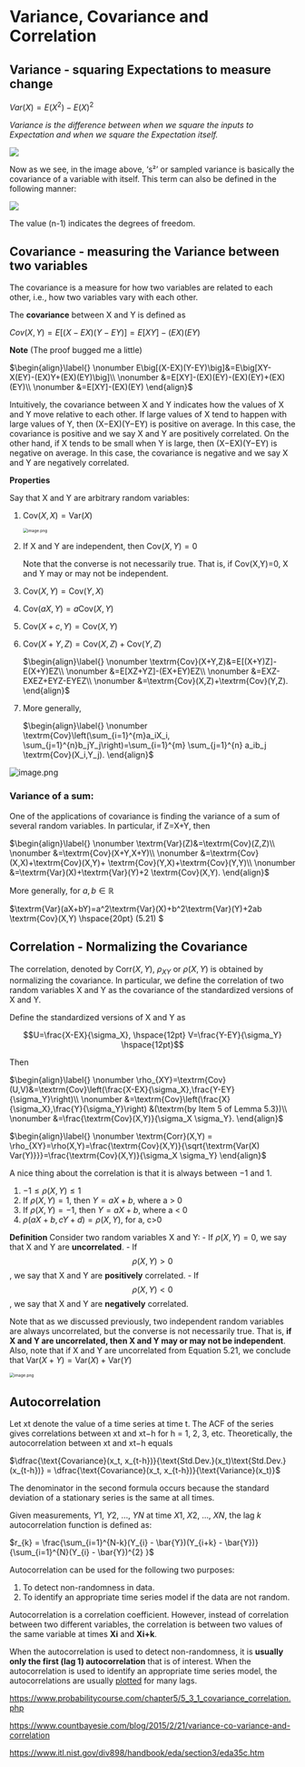# Variance, Covariance and Correlation



## Variance - squaring Expectations to measure change

$Var(X) = E(X^2) - E(X)^2$

*Variance is the difference between when we square the inputs to Expectation and when we square the Expectation itself.*

![](https://miro.medium.com/max/2560/1*TzQSHnkAazmLxnZkilORlQ.jpeg)

Now as we see, in the image above, ‘s²’ or sampled variance is basically the covariance of a variable with itself. This term can also be defined in the following manner:

![](https://miro.medium.com/max/2560/1*bgQq0eahJWAbTdahIcxMLA.jpeg)

The value (n-1) indicates the degrees of freedom.



## Covariance - measuring the Variance between two variables

The covariance is a measure for how two variables are related to each other, i.e., how two variables vary with each other.



The **covariance** between X and Y is defined as

$Cov(X,Y) = E[(X−EX)(Y−EY)]= E[XY]−(EX)(EY)$

**Note** (The proof bugged me a little)

$\begin{align}\label{} \nonumber  E\big[(X-EX)(Y-EY)\big]&=E\big[XY-X(EY)-(EX)Y+(EX)(EY)\big]\\ \nonumber  &=E[XY]-(EX)(EY)-(EX)(EY)+(EX)(EY)\\ \nonumber  &=E[XY]-(EX)(EY) \end{align}$

Intuitively, the covariance between X and Y indicates how the values of X and Y move relative to each other. If large values of X tend to happen with large values of Y, then (X−EX)(Y−EY)  is positive on average. In this case, the covariance is positive and we say X and Y are positively correlated. On the other hand, if X tends to be small when Y is large, then (X−EX)(Y−EY) is negative on average. In this case, the covariance is negative and we say X and Y are negatively correlated.



**Properties**

Say that X and Y are arbitrary random variables:

1. $\textrm{Cov}(X,X)=\textrm{Var}(X)$

   <img src="https://i.loli.net/2020/01/24/qY5xH7nOWoGTw2a.png" alt="image.png" style="zoom:50%;" />

2. If X and Y are independent, then $\textrm{Cov}(X,Y)=0$

   Note that the converse is not necessarily true. That is, if Cov(X,Y)=0, X and Y may or may not be independent. 

3. $\textrm{Cov}(X,Y) =\textrm{Cov}(Y,X)$

4. $\textrm{Cov}(aX,Y)=a\textrm{Cov}(X,Y)$

5. $\textrm{Cov}(X+c,Y)=\textrm{Cov}(X,Y)$

6. $\textrm{Cov}(X+Y,Z)=\textrm{Cov}(X,Z)+\textrm{Cov}(Y,Z)$

   $\begin{align}\label{} \nonumber  \textrm{Cov}(X+Y,Z)&=E[(X+Y)Z]-E(X+Y)EZ\\ \nonumber  &=E[XZ+YZ]-(EX+EY)EZ\\ \nonumber  &=EXZ-EXEZ+EYZ-EYEZ\\ \nonumber  &=\textrm{Cov}(X,Z)+\textrm{Cov}(Y,Z). \end{align}$

7. More generally, 

   $\begin{align}\label{}  \nonumber  \textrm{Cov}\left(\sum_{i=1}^{m}a_iX_i, \sum_{j=1}^{n}b_jY_j\right)=\sum_{i=1}^{m} \sum_{j=1}^{n} a_ib_j \textrm{Cov}(X_i,Y_j).  \end{align}$

![image.png](https://i.loli.net/2020/01/24/KD3y81kq2SOnFsa.png)



### Variance of a sum:

One of the applications of covariance is finding the variance of a sum of several random variables. In particular, if Z=X+Y, then

$\begin{align}\label{} \nonumber  \textrm{Var}(Z)&=\textrm{Cov}(Z,Z)\\ \nonumber &=\textrm{Cov}(X+Y,X+Y)\\ \nonumber  &=\textrm{Cov}(X,X)+\textrm{Cov}(X,Y)+ \textrm{Cov}(Y,X)+\textrm{Cov}(Y,Y)\\ \nonumber  &=\textrm{Var}(X)+\textrm{Var}(Y)+2 \textrm{Cov}(X,Y). \end{align}$

More generally, for $a,b \in \mathbb{R}$

$\textrm{Var}(aX+bY)=a^2\textrm{Var}(X)+b^2\textrm{Var}(Y)+2ab \textrm{Cov}(X,Y) \hspace{20pt} (5.21) $



## Correlation - Normalizing the Covariance

The correlation, denoted by $\textrm{Corr}(X,Y)$,  $\rho_{XY}$ or  $\rho{(X,Y)}$ is obtained by normalizing the covariance. In particular, we define the correlation of two random variables X and Y as the covariance of the standardized versions of X and Y. 

Define the standardized versions of X and Y as 

$$U=\frac{X-EX}{\sigma_X}, \hspace{12pt} V=\frac{Y-EY}{\sigma_Y} \hspace{12pt}$$

Then

$\begin{align}\label{} \nonumber \rho_{XY}=\textrm{Cov}(U,V)&=\textrm{Cov}\left(\frac{X-EX}{\sigma_X},\frac{Y-EY}{\sigma_Y}\right)\\ \nonumber &=\textrm{Cov}\left(\frac{X}{\sigma_X},\frac{Y}{\sigma_Y}\right) &(\textrm{by Item 5 of Lemma 5.3})\\ \nonumber &=\frac{\textrm{Cov}(X,Y)}{\sigma_X \sigma_Y}. \end{align}$



$\begin{align}\label{} \nonumber \textrm{Corr}(X,Y) = \rho_{XY}=\rho(X,Y)=\frac{\textrm{Cov}(X,Y)}{\sqrt{\textrm{Var(X) Var(Y)}}}=\frac{\textrm{Cov}(X,Y)}{\sigma_X \sigma_Y} \end{align}$



A nice thing about the correlation is that it is always between −1 and 1. 





1. $-1 \leq \rho(X,Y) \leq 1$
2. If $\rho(X,Y) = 1$, then $Y=aX+b$, where a > 0
3. If $\rho(X,Y) = -1$, then $Y=aX+b$, where a < 0
4. $\rho(aX+b,cY+d)=\rho(X,Y)$, for a, c>0





**Definition** 
Consider two random variables X and Y:
\- If $\rho(X,Y)=0$, we say that X and Y are **uncorrelated**.
\- If $$\rho(X,Y)>0$$, we say that X and Y are **positively** correlated.
\- If $$\rho(X,Y)<0$$, we say that X and Y are **negatively** correlated.

Note that as we discussed previously, two independent random variables are always uncorrelated, but the converse is not necessarily true. That is, **if X and Y are uncorrelated, then X and Y may or may not be independent**. Also, note that if X and Y are uncorrelated from Equation 5.21, we conclude that $\textrm{Var}(X+Y)=\textrm{Var}(X)+\textrm{Var}(Y)$

<img src="https://i.loli.net/2020/01/24/ViwvCXpxbo5ZKOI.png" alt="image.png" style="zoom:50%;" />





## Autocorrelation

Let xt denote the value of a time series at time t. The ACF of the series gives correlations between xt and xt−h for h = 1, 2, 3, etc. Theoretically, the autocorrelation between xt and xt−h equals

$\dfrac{\text{Covariance}(x_t, x_{t-h})}{\text{Std.Dev.}(x_t)\text{Std.Dev.}(x_{t-h})} = \dfrac{\text{Covariance}(x_t, x_{t-h})}{\text{Variance}(x_t)}$

The denominator in the second formula occurs because the standard deviation of a stationary series is the same at all times.

Given measurements, *Y*1, *Y*2, ..., *YN* at time *X*1, *X*2, ..., *XN*, the lag *k* autocorrelation function is defined as:

$r_{k} = \frac{\sum_{i=1}^{N-k}(Y_{i} - \bar{Y})(Y_{i+k} -          \bar{Y})} {\sum_{i=1}^{N}(Y_{i} - \bar{Y})^{2} }$

Autocorrelation can be used for the following two purposes:

1. To detect non-randomness in data.
2. To identify an appropriate time series model if the data are not random.



Autocorrelation is a correlation coefficient. However, instead of correlation between two different variables, the correlation is between two values of the same variable at times **Xi** and **Xi+k**.

When the autocorrelation is used to detect non-randomness, it is **usually only the first (lag 1) autocorrelation** that is of interest. When the autocorrelation is used to identify an appropriate time series model, the autocorrelations are usually [plotted](https://www.itl.nist.gov/div898/handbook/eda/section3/autocopl.htm) for many lags.













https://www.probabilitycourse.com/chapter5/5_3_1_covariance_correlation.php

https://www.countbayesie.com/blog/2015/2/21/variance-co-variance-and-correlation

https://www.itl.nist.gov/div898/handbook/eda/section3/eda35c.htm